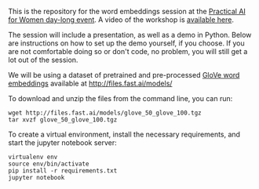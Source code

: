 This is the repository for the word embeddings session at the 
[Practical AI for Women day-long event](https://www.eventbrite.com/e/practical-ai-for-female-engineers-product-managers-and-designers-tickets-34805104003).  A video of the workshop is [available here](https://www.youtube.com/watch?v=25nC0n9ERq4).

The session will include a presentation, as well as a demo in Python.  Below are instructions on how to set up the demo yourself, 
if you choose. If you are not comfortable doing so or don't code, no problem, you will still get a lot out of the session.

We will be using a dataset of pretrained and pre-processed [GloVe word embeddings](https://nlp.stanford.edu/projects/glove/) 
available at http://files.fast.ai/models/

To download and unzip the files from the command line, you can run:

    wget http://files.fast.ai/models/glove_50_glove_100.tgz 
    tar xvzf glove_50_glove_100.tgz

To create a virtual environment, install the necessary requirements, and start the jupyter notebook server:

    virtualenv env
    source env/bin/activate
    pip install -r requirements.txt
    jupyter notebook
    
